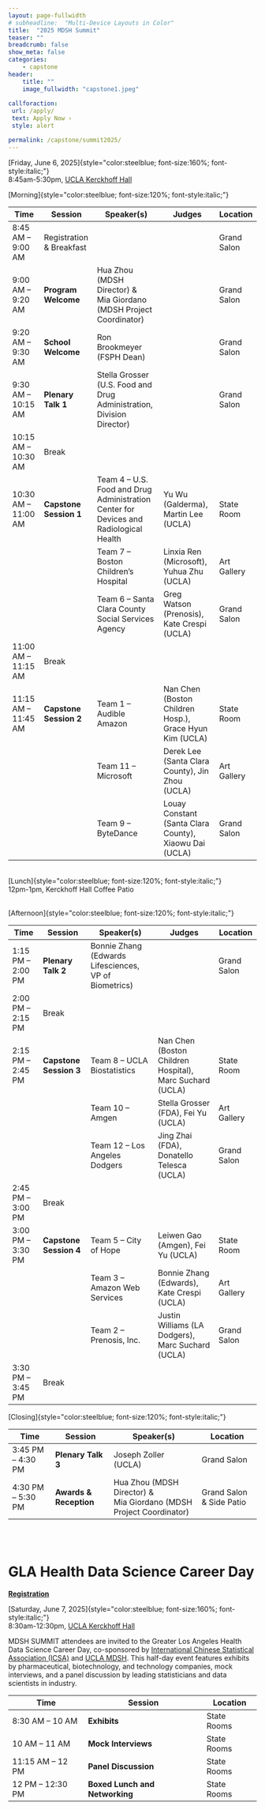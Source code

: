 ```yaml
---
layout: page-fullwidth
# subheadline:  "Multi-Device Layouts in Color"
title:  "2025 MDSH Summit"
teaser: ""
breadcrumb: false
show_meta: false
categories:
    - capstone
header:
    title: ""
    image_fullwidth: "capstone1.jpeg"
    
callforaction:
 url: /apply/
 text: Apply Now ›
 style: alert

permalink: /capstone/summit2025/
---
```


[Friday, June 6, 2025]{style="color:steelblue; font-size:160%; font-style:italic;"} <br> 8:45am-5:30pm, [UCLA Kerckhoff Hall](https://maps.app.goo.gl/QUWv6KmkV8N5xznU6)

[Morning]{style="color:steelblue; font-size:120%; font-style:italic;"}

| Time | Session | Speaker(s) | Judges | Location |
|---------------|---------------|---------------------------|-----------|---------------|
| 8:45 AM – 9:00 AM | Registration & Breakfast |  |  | Grand Salon |
| 9:00 AM – 9:20 AM | **Program Welcome** | Hua Zhou (MDSH Director) & <br>Mia Giordano (MDSH Project Coordinator) |  | Grand Salon |
| 9:20 AM – 9:30 AM | **School Welcome** | Ron Brookmeyer (FSPH Dean) |  | Grand Salon |
| 9:30 AM – 10:15 AM | **Plenary Talk 1** | Stella Grosser (U.S. Food and Drug <br>Administration, Division Director) |  | Grand Salon |
| 10:15 AM – 10:30 AM | Break |  |  |  |
| 10:30 AM – 11:00 AM | **Capstone Session 1** | Team 4 – U.S. Food and Drug Administration <br>Center for Devices and Radiological Health | Yu Wu (Galderma), Martin Lee (UCLA) | State Room |
|  |  | Team 7 – Boston Children’s Hospital | Linxia Ren (Microsoft), Yuhua Zhu (UCLA) | Art Gallery |
|  |  | Team 6 – Santa Clara County Social Services Agency | Greg Watson (Prenosis), Kate Crespi (UCLA) | Grand Salon |
| 11:00 AM – 11:15 AM | Break |  |  |  |
| 11:15 AM – 11:45 AM | **Capstone Session 2** | Team 1 – Audible Amazon | Nan Chen (Boston Children Hosp.), Grace Hyun Kim (UCLA) | State Room |
|  |  | Team 11 – Microsoft | Derek Lee (Santa Clara County), Jin Zhou (UCLA) | Art Gallery |
|  |  | Team 9 – ByteDance | Louay Constant (Santa Clara County), Xiaowu Dai (UCLA) | Grand Salon |

<br> [Lunch]{style="color:steelblue; font-size:120%; font-style:italic;"} <br> 12pm-1pm, Kerckhoff Hall Coffee Patio

<br> [Afternoon]{style="color:steelblue; font-size:120%; font-style:italic;"}

| Time | Session | Speaker(s) | Judges | Location |
|--------------|--------------|--------------------------|-------------|--------------|
| 1:15 PM – 2:00 PM | **Plenary Talk 2** | Bonnie Zhang (Edwards Lifesciences, VP of Biometrics) |  | Grand Salon |
| 2:00 PM – 2:15 PM | Break |  |  |  |
| 2:15 PM – 2:45 PM | **Capstone Session 3** | Team 8 – UCLA Biostatistics | Nan Chen (Boston Children Hospital), Marc Suchard (UCLA) | State Room |
|  |  | Team 10 – Amgen | Stella Grosser (FDA), Fei Yu (UCLA) | Art Gallery |
|  |  | Team 12 – Los Angeles Dodgers | Jing Zhai (FDA), Donatello Telesca (UCLA) | Grand Salon |
| 2:45 PM – 3:00 PM | Break |  |  |  |
| 3:00 PM – 3:30 PM | **Capstone Session 4** | Team 5 – City of Hope | Leiwen Gao (Amgen), Fei Yu (UCLA) | State Room |
|  |  | Team 3 – Amazon Web Services | Bonnie Zhang (Edwards), Kate Crespi (UCLA) | Art Gallery |
|  |  | Team 2 – Prenosis, Inc. | Justin Williams (LA Dodgers), Marc Suchard (UCLA) | Grand Salon |
| 3:30 PM – 3:45 PM | Break |  |  |  |

[Closing]{style="color:steelblue; font-size:120%; font-style:italic;"}

| Time | Session | Speaker(s) | Location |
|----------------|----------------|------------------------|----------------|
| 3:45 PM – 4:30 PM | **Plenary Talk 3** | Joseph Zoller (UCLA) | Grand Salon |
| 4:30 PM – 5:30 PM | **Awards & Reception** | Hua Zhou (MDSH Director) & <br>Mia Giordano (MDSH Project Coordinator) | Grand Salon & Side Patio |

<br> <br>

# GLA Health Data Science Career Day

[**Registration**](https://uclahs.az1.qualtrics.com/jfe/form/SV_4TtgAvrmSwkMHaK)

[Saturday, June 7, 2025]{style="color:steelblue; font-size:160%; font-style:italic;"} <br> 8:30am-12:30pm, [UCLA Kerckhoff Hall](https://maps.app.goo.gl/QUWv6KmkV8N5xznU6)

MDSH SUMMIT attendees are invited to the Greater Los Angeles Health Data Science Career Day, co-sponsored by [International Chinese Statistical Association (ICSA)](https://www.icsa.org/) and [UCLA MDSH](https://mdsh.ucla.edu/). This half-day event features exhibits by pharmaceutical, biotechnology, and technology companies, mock interviews, and a panel discussion by leading statisticians and data scientists in industry.

| Time             | Session                        | Location    |
|------------------|--------------------------------|-------------|
| 8:30 AM – 10 AM  | **Exhibits**                   | State Rooms |
| 10 AM – 11 AM    | **Mock Interviews**            | State Rooms |
| 11:15 AM – 12 PM | **Panel Discussion**           | State Rooms |
| 12 PM – 12:30 PM | **Boxed Lunch and Networking** | State Rooms |
